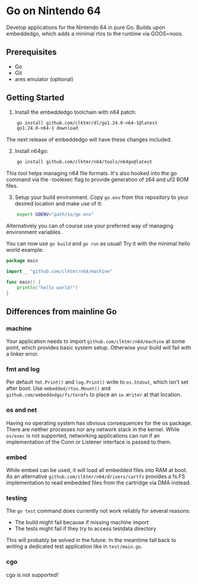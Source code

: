 # Go on Nintendo 64

Develop applications for the Nintendo 64 in pure Go. Builds upon embeddedgo,
which adds a minimal rtos to the runtime via GOOS=noos.

## Prerequisites

 - Go
 - Git
 - ares emulator (optional)

## Getting Started

1. Install the embeddedgo toolchain with n64 patch:

```sh
    go install github.com/clktmr/dl/go1.24.0-n64-1@latest
    go1.24.0-n64-1 download
```

   The next release of embeddedgo will have these changes included.

2. Install n64go:

```sh
    go install github.com/clktmr/n64/tools/n64go@latest
```

   This tool helps managing n64 file formats. It's also hooked into the go
   command via the -toolexec flag to provide generation of z64 and uf2 ROM
   files.

3. Setup your build environment. Copy `go.env` from this repository to your
   desired location and make use of it:

```sh
    export GOENV="path/to/go.env"
```

   Alternatively you can of course use your preferred way of managing
   environment variables.

You can now use `go build` and `go run` as usual! Try it with the minimal hello
world example:

```go
package main

import _ "github.com/clktmr/n64/machine"

func main() {
	println("hello world!")
}
```

## Differences from mainline Go

### machine

Your application needs to import `github.com/clktmr/n64/machine` at some point,
which provides basic system setup. Otherwise your build will fail with a linker
error.

### fmt and log

Per default `fmt.Print()` and `log.Print()` write to `os.Stdout`, which isn't
set after boot. Use `embedded/rtos.Mount()` and
`github.com/embeddedgo/fs/termfs` to place an `io.Writer` at that location.

### os and net

Having no operating system has obvious consequences for the os package. There
are neither processes nor any network stack in the kernel. While `os/exec` is
not supported, networking applications can run if an implementation of the Conn
or Listener interface is passed to them.

### embed

While embed can be used, it will load all embedded files into RAM at boot. As an
alternative `github.com/clktmr/n64/drivers/cartfs` provides a fs.FS
implementation to read embedded files from the cartridge via DMA instead.

### testing

The `go test` command does currently not work reliably for several reasons:

 - The build might fail because if missing machine import
 - The tests might fail if they try to access testdata directory

This will probably be solved in the future. In the meantime fall back to writing
a dedicated test application like in `test/main.go`.

### cgo

cgo is not supported!
